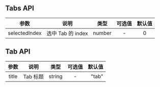 ## Tabs API

|     参数      |       说明        |  类型  | 可选值 | 默认值 |
| :-----------: | :---------------: | :----: | :----: | :----: |
| selectedIndex | 选中 Tab 的 index | number |   -    |   0    |

## Tab API

| 参数  |   说明   |  类型  | 可选值 | 默认值 |
| :---: | :------: | :----: | :----: | -----: |
| title | Tab 标题 | string |   -    |  "tab" |
